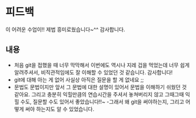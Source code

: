 # 피드백
 이 어려운 수업이!! 제법 흥미로웠습니다~^^ 감사합니다. 
## 내용
- 처음 git을 접했을 때 너무 막막해서 이번에도 역시나 지레 겁을 먹었는데 너무 쉽게 알려주셔서, 비직관적임에도 잘 이해할 수 있었던 것 같습니다. 감사합니다!
- git에 대해 아는 게 없어 사실상 아직은 질문을 할 게 없네요 ;; 
- 문법도 문법이지만 앞서 그 문법에 대한 설명이 있어서 문법을 이해하기 쉬웠던 것 같아요. 그리고 충분히 익힐만큼의 연습시간을 주셔서 놓쳐버리지 않고 그때그때 익힐 수도, 질문할 수도 있어서 좋았습니다!!~
-그래서 왜 git을 써야하는지, 그리고 어떻게 써야 하는지도 알 수 있었습니다.
